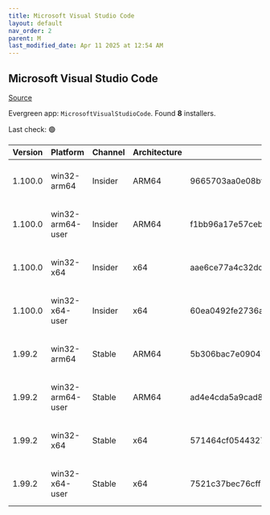 ```yaml
---
title: Microsoft Visual Studio Code
layout: default
nav_order: 2
parent: M
last_modified_date: Apr 11 2025 at 12:54 AM
---
```


## Microsoft Visual Studio Code

[Source](https://code.visualstudio.com)

Evergreen app: `MicrosoftVisualStudioCode`. Found **8** installers.

Last check: 🟢

| Version | Platform         | Channel | Architecture | Sha256                                                           | URI                                                                                                                                                                                                                                                                                                              |
| ------- | ---------------- | ------- | ------------ | ---------------------------------------------------------------- | ---------------------------------------------------------------------------------------------------------------------------------------------------------------------------------------------------------------------------------------------------------------------------------------------------------------- |
| 1.100.0 | win32-arm64      | Insider | ARM64        | 9665703aa0e08bfe2d245b2725b7e63160fbb7162d20774936247831a1808feb | [https://vscode.download.prss.microsoft.com/dbazure/download/insider/7dbf25d8427b59f519d04587e71a9d3dfb77224c/VSCodeSetup-arm64-1.100.0-insider.exe](https://vscode.download.prss.microsoft.com/dbazure/download/insider/7dbf25d8427b59f519d04587e71a9d3dfb77224c/VSCodeSetup-arm64-1.100.0-insider.exe)         |
| 1.100.0 | win32-arm64-user | Insider | ARM64        | f1bb96a17e57ceb59f8a1eff9f7c97ff289d14ce5450402d1f6f8e55b57df44a | [https://vscode.download.prss.microsoft.com/dbazure/download/insider/7dbf25d8427b59f519d04587e71a9d3dfb77224c/VSCodeUserSetup-arm64-1.100.0-insider.exe](https://vscode.download.prss.microsoft.com/dbazure/download/insider/7dbf25d8427b59f519d04587e71a9d3dfb77224c/VSCodeUserSetup-arm64-1.100.0-insider.exe) |
| 1.100.0 | win32-x64        | Insider | x64          | aae6ce77a4c32dd568bed4bac48540437d92ebc61f3740b92d4fa4f416d37d2e | [https://vscode.download.prss.microsoft.com/dbazure/download/insider/7dbf25d8427b59f519d04587e71a9d3dfb77224c/VSCodeSetup-x64-1.100.0-insider.exe](https://vscode.download.prss.microsoft.com/dbazure/download/insider/7dbf25d8427b59f519d04587e71a9d3dfb77224c/VSCodeSetup-x64-1.100.0-insider.exe)             |
| 1.100.0 | win32-x64-user   | Insider | x64          | 60ea0492fe2736a1a05b2f7cb7d8e85301e067c177c3a70d7a3cad2ea2aea47c | [https://vscode.download.prss.microsoft.com/dbazure/download/insider/7dbf25d8427b59f519d04587e71a9d3dfb77224c/VSCodeUserSetup-x64-1.100.0-insider.exe](https://vscode.download.prss.microsoft.com/dbazure/download/insider/7dbf25d8427b59f519d04587e71a9d3dfb77224c/VSCodeUserSetup-x64-1.100.0-insider.exe)     |
| 1.99.2  | win32-arm64      | Stable  | ARM64        | 5b306bac7e09047ce60b1e7c73a615d7304d7190141268e982d917cbe8a91ad9 | [https://vscode.download.prss.microsoft.com/dbazure/download/stable/4949701c880d4bdb949e3c0e6b400288da7f474b/VSCodeSetup-arm64-1.99.2.exe](https://vscode.download.prss.microsoft.com/dbazure/download/stable/4949701c880d4bdb949e3c0e6b400288da7f474b/VSCodeSetup-arm64-1.99.2.exe)                             |
| 1.99.2  | win32-arm64-user | Stable  | ARM64        | ad4e4cda5a9cad812872ad3cdbbc5f5f4d98972102f6451ea9aaabf603bb7d7a | [https://vscode.download.prss.microsoft.com/dbazure/download/stable/4949701c880d4bdb949e3c0e6b400288da7f474b/VSCodeUserSetup-arm64-1.99.2.exe](https://vscode.download.prss.microsoft.com/dbazure/download/stable/4949701c880d4bdb949e3c0e6b400288da7f474b/VSCodeUserSetup-arm64-1.99.2.exe)                     |
| 1.99.2  | win32-x64        | Stable  | x64          | 571464cf054432709e699337bbb0d8bf8f35339112f91b6f87a32145b1bef9d6 | [https://vscode.download.prss.microsoft.com/dbazure/download/stable/4949701c880d4bdb949e3c0e6b400288da7f474b/VSCodeSetup-x64-1.99.2.exe](https://vscode.download.prss.microsoft.com/dbazure/download/stable/4949701c880d4bdb949e3c0e6b400288da7f474b/VSCodeSetup-x64-1.99.2.exe)                                 |
| 1.99.2  | win32-x64-user   | Stable  | x64          | 7521c37bec76cff2d69db0e284571a090295ff6699300a1dbcec484da316b8a0 | [https://vscode.download.prss.microsoft.com/dbazure/download/stable/4949701c880d4bdb949e3c0e6b400288da7f474b/VSCodeUserSetup-x64-1.99.2.exe](https://vscode.download.prss.microsoft.com/dbazure/download/stable/4949701c880d4bdb949e3c0e6b400288da7f474b/VSCodeUserSetup-x64-1.99.2.exe)                         |
